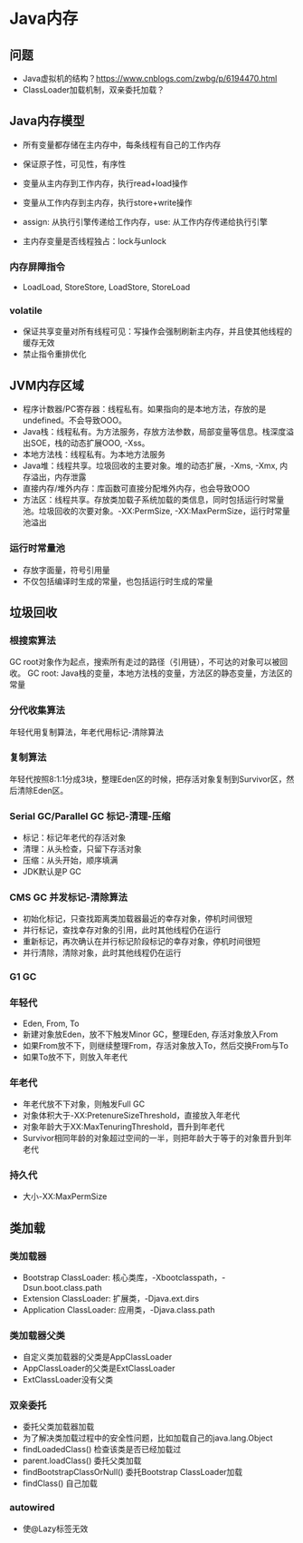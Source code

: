 # Java内存

## 问题
* Java虚拟机的结构？https://www.cnblogs.com/zwbg/p/6194470.html
* ClassLoader加载机制，双亲委托加载？


## Java内存模型
* 所有变量都存储在主内存中，每条线程有自己的工作内存
* 保证原子性，可见性，有序性

* 变量从主内存到工作内存，执行read+load操作
* 变量从工作内存到主内存，执行store+write操作
* assign: 从执行引擎传递给工作内存，use: 从工作内存传递给执行引擎
* 主内存变量是否线程独占：lock与unlock

### 内存屏障指令
* LoadLoad, StoreStore, LoadStore, StoreLoad

### volatile
* 保证共享变量对所有线程可见：写操作会强制刷新主内存，并且使其他线程的缓存无效
* 禁止指令重排优化


## JVM内存区域
* 程序计数器/PC寄存器：线程私有。如果指向的是本地方法，存放的是undefined。不会导致OOO。
* Java栈：线程私有。为方法服务，存放方法参数，局部变量等信息。栈深度溢出SOE，栈的动态扩展OOO, -Xss。
* 本地方法栈：线程私有。为本地方法服务
* Java堆：线程共享。垃圾回收的主要对象。堆的动态扩展，-Xms, -Xmx, 内存溢出，内存泄露
* 直接内存/堆外内存：库函数可直接分配堆外内存，也会导致OOO
* 方法区：线程共享。存放类加载子系统加载的类信息，同时包括运行时常量池。垃圾回收的次要对象。-XX:PermSize, -XX:MaxPermSize，运行时常量池溢出

### 运行时常量池
* 存放字面量，符号引用量
* 不仅包括编译时生成的常量，也包括运行时生成的常量


## 垃圾回收

### 根搜索算法
GC root对象作为起点，搜索所有走过的路径（引用链），不可达的对象可以被回收。
GC root: Java栈的变量，本地方法栈的变量，方法区的静态变量，方法区的常量

### 分代收集算法
年轻代用复制算法，年老代用标记-清除算法

### 复制算法
年轻代按照8:1:1分成3块，整理Eden区的时候，把存活对象复制到Survivor区，然后清除Eden区。

### Serial GC/Parallel GC 标记-清理-压缩
* 标记：标记年老代的存活对象
* 清理：从头检查，只留下存活对象
* 压缩：从头开始，顺序填满
* JDK默认是P GC

### CMS GC 并发标记-清除算法
* 初始化标记，只查找距离类加载器最近的幸存对象，停机时间很短
* 并行标记，查找幸存对象的引用，此时其他线程仍在运行
* 重新标记，再次确认在并行标记阶段标记的幸存对象，停机时间很短
* 并行清除，清除对象，此时其他线程仍在运行

### G1 GC


### 年轻代
* Eden, From, To
* 新建对象放Eden，放不下触发Minor GC，整理Eden, 存活对象放入From
* 如果From放不下，则继续整理From，存活对象放入To，然后交换From与To
* 如果To放不下，则放入年老代

### 年老代
* 年老代放不下对象，则触发Full GC
* 对象体积大于-XX:PretenureSizeThreshold，直接放入年老代
* 对象年龄大于XX:MaxTenuringThreshold，晋升到年老代
* Survivor相同年龄的对象超过空间的一半，则把年龄大于等于的对象晋升到年老代

### 持久代
* 大小-XX:MaxPermSize


## 类加载

### 类加载器
* Bootstrap ClassLoader: 核心类库，-Xbootclasspath，-Dsun.boot.class.path
* Extension ClassLoader: 扩展类，-Djava.ext.dirs
* Application ClassLoader: 应用类，-Djava.class.path

### 类加载器父类
* 自定义类加载器的父类是AppClassLoader
* AppClassLoader的父类是ExtClassLoader
* ExtClassLoader没有父类

### 双亲委托
* 委托父类加载器加载
* 为了解决类加载过程中的安全性问题，比如加载自己的java.lang.Object
* findLoadedClass() 检查该类是否已经加载过
* parent.loadClass() 委托父类加载
* findBootstrapClassOrNull() 委托Bootstrap ClassLoader加载
* findClass() 自己加载

### autowired
* 使@Lazy标签无效









